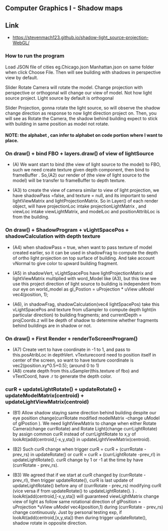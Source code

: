 ## Computer Graphics I - Shadow maps
## Link
  - https://stevenmach123.github.io/shadow-light_source-projection-WebGL/
### How to run the program 
Load JSON file of cities eg.Chicago.json Manhattan.json on same folder when click Choose File. Then will see building with shadows in perspective view by default. 

Slider Rotate Camera will rotate the model. Change projection with perspective or orthogonal will change our view of model. Not how light source project. Light source by default is orthogonal   

Slider Projection, gonna rotate the light source, so will observe the shadow change direction as response to now light direction project on. Then, you will see as Rotate the Camera, the shadow behind building expect to stick with building in same position as model not rotate. 


#### NOTE: the alphabet , can infer to alphabet on code portion where I want to  place.  

### On draw() + bind FBO + layers.draw()  of view of lightSource
+ (A) We want start to bind (the view of light source to the model)  to FBO, such we need create texture given depth component, then bind to frameBuffer . So,(A2)  our render of (the view of light source to the model) will be transfer to frameBuffer to depth texture. 

+ (A3) to create the view of camera similar to view of light projection, we have shadowPass =false, and texture = null, and its important to send lightViewMatrix and lightProjectionMatrix. So in Layer() of each render object, will have projectionLoc intake projectionLightMatrix , and viewLoc intake viewLightMatrix, and  modelLoc and positionAttribLoc is from the building.  

### On draw() + ShadowProgram +  vLightSpacePos  +  shadowCalculation with depth texture

+ (A4) when shadowPass = true, when want to pass texture of model created earlier, so it can be used in shadowFrag to compute the depth of ortho light projection  on top surface of building. And take account vNormal to give color to upward building fragment. 

+ (A5) in shadowVert, vLightSpacePos have lightProjectionMatrix and lightViewMatrix multiplied with word_Model like (A3), but this time we use this project direction of light source to building is independent from our eye on world_model as gl_Postion = uProjection * uView  *uModel* vec4(position, 1);

+ (A6), in shadowFrag,  shadowCalculation(vec4 lightSpacePos) take this vLightSpacePos and texture from uSampler to compute depth light(in particular direction) to building fragments;  and currentDepth = projCoords.z will be depth of shadow to determine whether fragments behind buildings are in shadow or not. 


### On draw() + First Render + renderToScreenProgram() 

+ (A7)  Create vert to have coordinate   in -1 to 1, and pass to this.posAtribLoc in depthVert.  vTexturecoord need to position itself in center of the screen, so want to have texture coordinate is  vec2(position.xy*0.5+0.5); (around 0 to 1) 
+ (A8) create depth from this.uSampler(this.texture of fbo) and  vTextCoord, have .r to generate the depth color. 


### curR +  updateLightRotate() + updateRotate()   + updateModelMatrix(centroid) +  updateLightViewMatrix(centroid)

+ (B1) Allow shadow staying same direction behind building despite our eye position change(currRotate modified  modelMatrix -change uModel of glPostion  ).  We need  lightViewMatrix to change when either Rotate Camera(change currRotate) and  Rotate Light(change currLightRotate) by assign common curR  instead of currLightRotate to x,y of lookAt(add(centroid,[-x,y,sta])  in updateLightViewMatrix(centroid). 

+ (B2) Such curR change when trigger curR =  curR + (currRotate - prev_rs) in updateRotate() or  curR =  curR + (currLightRotate -prev_rl) in updateLightRotate().  curR change by 1 or  -1 at the time by have (currRotate - prev_rs).  

+ (B3) We agreed that if we start at curR changed by (currRotate - prev_rl), then trigger updateRotate(), curR is last update of  updateLightRotate() before any of (currRotate - prev_rs) modifying curR (vice versa if from updateRotate() to updateLightRotate(). ) .  lookAt(add(centroid,[-x,y,sta])  will guaranteed  viewLightMatrix change view of light as follow same rotational direction  of glPosition = uProjection *uView *uModel* vec4(position,1) during (currRotate - prev_rs) change continuously. Just by personal testing exp, if lookAt(add(centroid,[x,y,sta])  then during  trigger updateRotate(), shadow rotate in opposite direction. 


